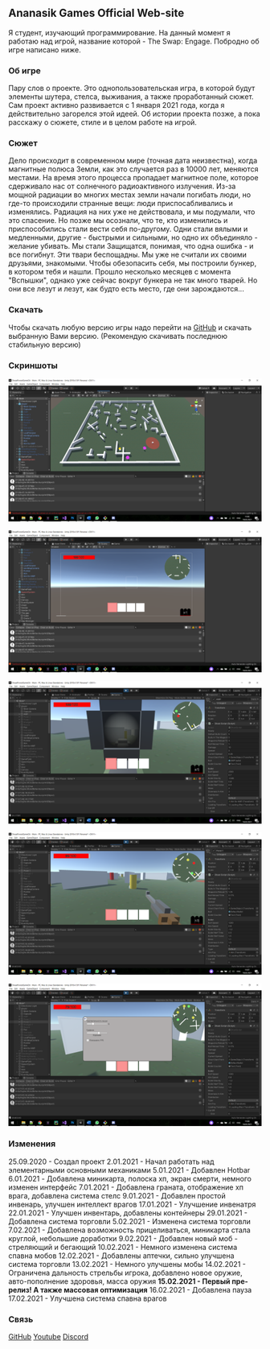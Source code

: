 ## Ananasik Games Official Web-site

Я студент, изучающий программирование. На данный момент я работаю над игрой, название которой - The Swap: Engage. Побродно об игре написано ниже.

### Об игре

Пару слов о проекте. Это однопользовательская игра, в которой будут элементы шутера, стелса, выживания, а также проработанный сюжет. Сам проект активно развивается с 1 января 2021 года, когда я действительно загорелся этой идеей. Об истории проекта позже, а пока расскажу о сюжете, стиле и в целом работе на игрой.

### Сюжет

Дело происходит в современном мире (точная дата неизвестна), когда магнитные полюса Земли, как это случается раз в 10000 лет, меняются местами. На время этого процесса
пропадает магнитное поле, которое сдерживало нас от солнечного радиоактивного излучения. Из-за мощной радиации во многих местах земли начали погибать люди, но где-то 
происходили странные вещи: люди приспосабливались и изменялись. Радиация на них уже не действовала, и мы подумали, что это спасение. Но позже мы осознали, что те, кто
изменились и приспособились стали вести себя по-другому. Одни стали вялыми и медленными, другие - быстрыми и сильными, но одно их объединяло - желание убивать. Мы стали
Защищатся, понимая, что одна ошибка - и все погибнут. Эти твари беспощадны. Мы уже не считали их своими друзьями, знакомыми. Чтобы обезопасить себя, мы построили бункер,
в котором тебя и нашли. Прошло несколько месяцев с момента "Вспышки", однако уже сейчас вокруг бункера не так много тварей. Но они все лезут и лезут, как будто есть место,
где они зарождаются...

### Скачать

Чтобы скачать любую версию игры надо перейти на [GitHub](https://github.com/olegeer/The_Swap_Engage/releases) и скачать выбранную Вами версию. (Рекомендую скачивать последнюю
стабильную версию)

### Скриншоты

![Screenshot](/Images/ScreenShot1.png)

![Screenshot](/Images/ScreenShot2.png)

![Screenshot](/Images/ScreenShot3.png)

![Screenshot](/Images/ScreenShot4.png)

![Screenshot](/Images/ScreenShot5.png)

### Изменения

25.09.2020 - Создал проект
2.01.2021 - Начал работать над элементарными основными механиками
5.01.2021 - Добавлен Hotbar
6.01.2021 - Добавлена миникарта, полоска хп, экран смерти, немного изменен интерфейс
7.01.2021 - Добавлена граната, отображение хп врага, добавлена система стелс
9.01.2021 - Добавлен простой инвенарь, улучшен интеллект врагов
17.01.2021 - Улучшение инвенатря
22.01.2021 - Улучшен инвентарь, добавлены контейнеры
29.01.2021 - Добавлена система торговли
5.02.2021 - Изменена система торговли
7.02.2021 - Добавлена возможность прицеливаться, миникарта стала круглой, небольшие доработки
9.02.2021 - Добавлен новый моб - стреляющий и бегающий
10.02.2021 - Немного изменена система спавна мобов
12.02.2021 - Добавлены аптечки, сильно улучшена система торговли
13.02.2021 - Немного улучшены мобы
14.02.2021 - Ограничена дальность стрельбы игрока, добавлено новое оружие, авто-пополнение здоровья, масса оружия
**15.02.2021 - Первый пре-релиз! А также массовая оптимизация**
16.02.2021 - Добавлена пауза
17.02.2021 - Улучшена система спавна врагов

### Связь

[GitHub](https://github.com/olegeer/The_Swap_Engage) 
[Youtube](https://www.youtube.com/channel/UCeZG4B_HLpamjCuPPUj3gzA)
[Discord](Ananasik#5568)
